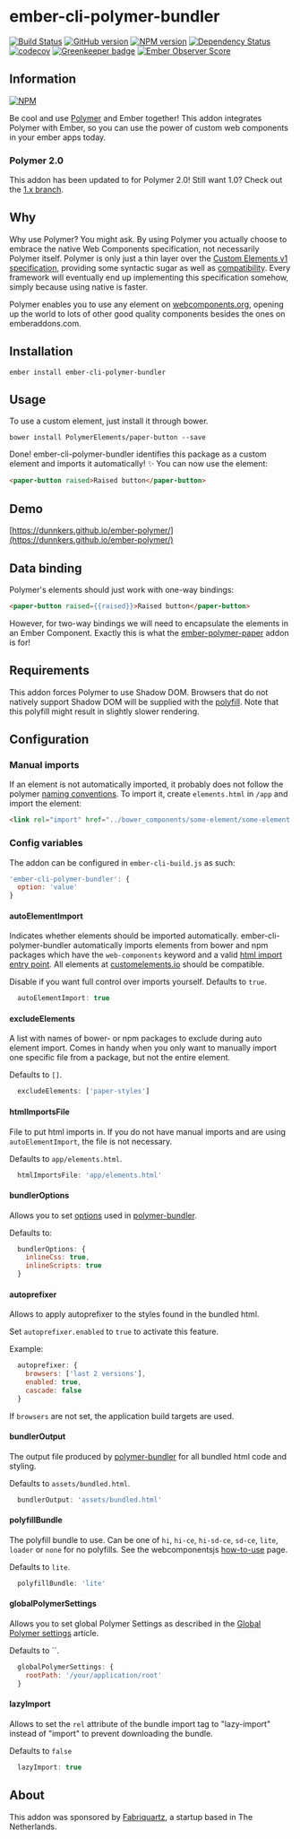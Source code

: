 # ember-cli-polymer-bundler

[![Build Status](https://travis-ci.org/BBVAEngineering/ember-cli-polymer-bundler.svg?branch=master)](https://travis-ci.org/BBVAEngineering/ember-cli-polymer-bundler)
[![GitHub version](https://badge.fury.io/gh/BBVAEngineering%2Fember-cli-polymer-bundler.svg)](https://badge.fury.io/gh/BBVAEngineering%2Fember-cli-polymer-bundler)
[![NPM version](https://badge.fury.io/js/ember-cli-polymer-bundler.svg)](https://badge.fury.io/js/ember-cli-polymer-bundler)
[![Dependency Status](https://david-dm.org/BBVAEngineering/ember-cli-polymer-bundler.svg)](https://david-dm.org/BBVAEngineering/ember-cli-polymer-bundler)
[![codecov](https://codecov.io/gh/BBVAEngineering/ember-cli-polymer-bundler/branch/master/graph/badge.svg)](https://codecov.io/gh/BBVAEngineering/ember-cli-polymer-bundler)
[![Greenkeeper badge](https://badges.greenkeeper.io/BBVAEngineering/ember-cli-polymer-bundler.svg)](https://greenkeeper.io/)
[![Ember Observer Score](https://emberobserver.com/badges/ember-cli-polymer-bundler.svg)](https://emberobserver.com/addons/ember-cli-polymer-bundler)

## Information

[![NPM](https://nodei.co/npm/ember-cli-polymer-bundler.png?downloads=true&downloadRank=true)](https://nodei.co/npm/ember-cli-polymer-bundler/)

Be cool and use [Polymer](https://www.polymer-project.org) and Ember together! This addon integrates Polymer with Ember, so you can use the power of custom web components in your ember apps today.

### Polymer 2.0

This addon has been updated to for Polymer 2.0! Still want 1.0? Check out the [1.x branch](https://github.com/dunnkers/ember-polymer/tree/1.0).

## Why

Why use Polymer? You might ask. By using Polymer you actually choose to embrace the native Web Components specification, not necessarily Polymer itself. Polymer is only just a thin layer over the [Custom Elements v1 specification](https://developers.google.com/web/fundamentals/getting-started/primers/customelements), providing some syntactic sugar as well as [compatibility](https://www.polymer-project.org/2.0/docs/browsers). Every framework will eventually end up implementing this specification somehow, simply because using native is faster.

Polymer enables you to use any element on [webcomponents.org](https://www.webcomponents.org), opening up the world to lots of other good quality components besides the ones on emberaddons.com.

## Installation

```shell
ember install ember-cli-polymer-bundler
```

## Usage

To use a custom element, just install it through bower.

```shell
bower install PolymerElements/paper-button --save
```

Done! ember-cli-polymer-bundler identifies this package as a custom element and imports it automatically! ✨ You can now use the element:

```html
<paper-button raised>Raised button</paper-button>
```

## Demo

[https://dunnkers.github.io/ember-polymer/](https://dunnkers.github.io/ember-polymer/)

## Data binding

Polymer's elements should just work with one-way bindings:
```html
<paper-button raised={{raised}}>Raised button</paper-button>
```
However, for two-way bindings we will need to encapsulate the elements in an Ember Component. Exactly this is what the [ember-polymer-paper](https://github.com/dunnkers/ember-polymer-paper) addon is for!

## Requirements

This addon forces Polymer to use Shadow DOM. Browsers that do not natively support Shadow DOM will be supplied with the [polyfill](https://github.com/webcomponents/webcomponentsjs). Note that this polyfill might result in slightly slower rendering.

## Configuration

### Manual imports

If an element is not automatically imported, it probably does not follow the polymer [naming conventions](https://www.polymer-project.org/1.0/docs/tools/polymer-cli#element-project-layout). To import it, create `elements.html` in `/app` and import the element:

```html
<link rel="import" href="../bower_components/some-element/some-element.html">
```

### Config variables

The addon can be configured in `ember-cli-build.js` as such:

```js
'ember-cli-polymer-bundler': {
  option: 'value'
}
```

#### autoElementImport

Indicates whether elements should be imported automatically. ember-cli-polymer-bundler automatically imports elements from bower and npm packages which have the `web-components` keyword and a valid [html import entry point](https://www.polymer-project.org/1.0/docs/tools/polymer-cli#element-project-layout). All elements at [customelements.io](https://customelements.io/) should be compatible.

Disable if you want full control over imports yourself. Defaults to `true`.

```js
  autoElementImport: true
```

#### excludeElements

A list with names of bower- or npm packages to exclude during auto element import. Comes in handy when you only want to manually import one specific file from a package, but not the entire element.

Defaults to `[]`.

```js
  excludeElements: ['paper-styles']
```

#### htmlImportsFile

File to put html imports in. If you do not have manual imports and are using `autoElementImport`, the file is not necessary.

Defaults to `app/elements.html`.

```js
  htmlImportsFile: 'app/elements.html'
```

#### bundlerOptions

Allows you to set [options](https://github.com/Polymer/polymer-bundler#using-polymer-bundler-programmatically) used in [polymer-bundler](https://github.com/Polymer/polymer-bundler).

Defaults to:

```js
  bundlerOptions: {
    inlineCss: true,
    inlineScripts: true
  }
```

#### autoprefixer

Allows to apply autoprefixer to the styles found in the bundled html. 

Set `autoprefixer.enabled` to `true` to activate this feature.

Example:

```js
  autoprefixer: {
    browsers: ['last 2 versions'],
    enabled: true,
    cascade: false
  }
```

If `browsers` are not set, the application build targets are used.

#### bundlerOutput

The output file produced by [polymer-bundler](https://github.com/Polymer/polymer-bundler) for all bundled html code and styling.

Defaults to `assets/bundled.html`.

```js
  bundlerOutput: 'assets/bundled.html'
```

#### polyfillBundle

The polyfill bundle to use. Can be one of `hi`, `hi-ce`, `hi-sd-ce`, `sd-ce`, `lite`, `loader` or `none` for no polyfills. See the webcomponentsjs [how-to-use](https://github.com/webcomponents/webcomponentsjs#how-to-use) page.

Defaults to `lite`.

```js
  polyfillBundle: 'lite'
```

#### globalPolymerSettings

Allows you to set global Polymer Settings as described in the [Global Polymer settings](https://www.polymer-project.org/2.0/docs/devguide/settings) article.

Defaults to ``.

```js
  globalPolymerSettings: {
    rootPath: '/your/application/root'
  }
```

#### lazyImport

Allows to set the `rel` attribute of the bundle import tag to "lazy-import" instead of "import" to prevent downloading the bundle.

Defaults to `false`

```js
  lazyImport: true
```

## About

This addon was sponsored by [Fabriquartz](http://www.fabriquartz.com/), a startup based in The Netherlands.
